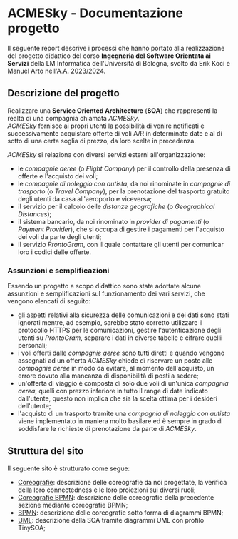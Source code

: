 # ACMESky - Documentazione progetto

Il seguente report descrive i processi che hanno portato alla realizzazione del progetto didattico del corso **Ingegneria del Software Orientata ai Servizi** della LM Informatica dell'Università di Bologna, svolto da Erik Koci e Manuel Arto nell'A.A. 2023/2024.

## Descrizione del progetto
Realizzare una **Service Oriented Architecture** (**SOA**) che rappresenti la realtà di una compagnia chiamata *ACMESky*.  
*ACMESky* fornisce ai propri utenti la possibilità di venire notificati e successivamente acquistare offerte di voli A/R in determinate date e al di sotto di una certa soglia di prezzo, da loro scelte in precedenza.

*ACMESky* si relaziona con diversi servizi esterni all'organizzazione:

- le *compagnie aeree* (o *Flight Company*) per il controllo della presenza di offerte e l'acquisto dei voli;
- le *compagnie di noleggio con autista*, da noi rinominate in *compagnie di trasporto* (o *Travel Company*), per la prenotazione del trasporto gratuito degli utenti da casa all'aeroporto e viceversa;
- il servizio per il calcolo delle *distanze geografiche* (o *Geographical Distances*);
- il sistema bancario, da noi rinominato in *provider di pagamenti* (o *Payment Provider*), che si occupa di gestire i pagamenti per l'acquisto dei voli da parte degli utenti;
- il servizio *ProntoGram*, con il quale contattare gli utenti per comunicar loro i codici delle offerte.

### Assunzioni e semplificazioni

Essendo un progetto a scopo didattico sono state adottate alcune assunzioni e semplificazioni sul funzionamento dei vari servizi, che vengono elencati di seguito:

- gli aspetti relativi alla sicurezza delle comunicazioni e dei dati sono stati ignorati mentre, ad esempio, sarebbe stato corretto utilizzare il protocollo HTTPS per le comunicazioni, gestire l'autenticazione degli utenti su *ProntoGram*, separare i dati in diverse tabelle e cifrare quelli personali;
- i voli offerti dalle *compagnie aeree* sono tutti diretti e quando vengono assegnati ad un offerta *ACMESky* chiede di riservare un posto alle *compagnie aeree* in modo da evitare, al momento dell'acquisto, un errore dovuto alla mancanza di disponibilità di posti a sedere;
- un'offerta di viaggio è composta di solo due voli di un'unica *compagnia aerea*, quelli con prezzo inferiore in tutto il range di date indicato dall'utente, questo non implica che sia la scelta ottima per i desideri dell'utente;
- l'acquisto di un trasporto tramite una *compagnia di noleggio con autista* viene implementato in maniera molto basilare ed è sempre in grado di soddisfare le richieste di prenotazione da parte di *ACMESky*.

## Struttura del sito
Il seguente sito è strutturato come segue:
	
- [Coreografie](docs/coreografie.md): descrizione delle coreografie da noi progettate, la verifica della loro connectedness e le loro proiezioni sui diversi ruoli;
- [Coreografie BPMN](docs/coreografiebpmn.md): descrizione delle coreografie della precedente sezione mediante coreografie BPMN;
- [BPMN](docs/bpmn.md): descrizione delle coreografie sotto forma di diagrammi BPMN;
- [UML](docs/uml.md): descrizione della SOA tramite diagrammi UML con profilo TinySOA;